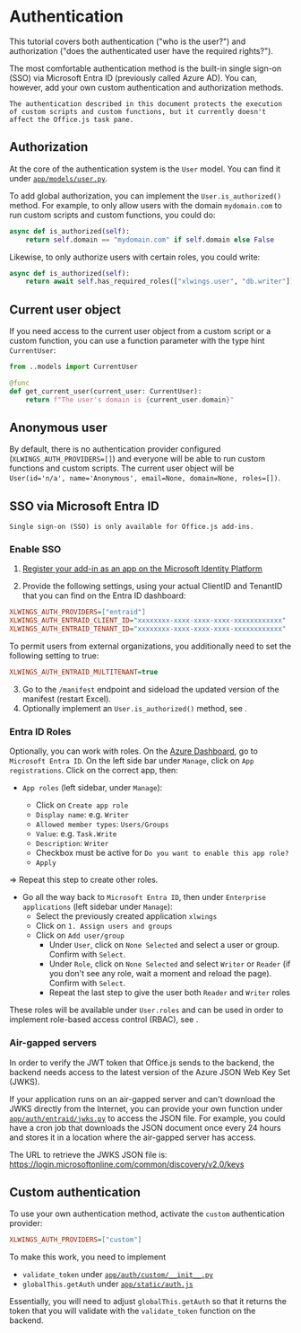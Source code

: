 # Authentication

This tutorial covers both authentication ("who is the user?") and authorization ("does the authenticated user have the required rights?").

The most comfortable authentication method is the built-in single sign-on (SSO) via Microsoft Entra ID (previously called Azure AD). You can, however, add your own custom authentication and authorization methods.

```{note}
The authentication described in this document protects the execution of custom scripts and custom functions, but it currently doesn't affect the Office.js task pane.
```

## Authorization

At the core of the authentication system is the `User` model. You can find it under [`app/models/user.py`](https://github.com/xlwings/xlwings-server/blob/main/app/models/user.py).

To add global authorization, you can implement the `User.is_authorized()` method. For example, to only allow users with the domain `mydomain.com` to run custom scripts and custom functions, you could do:

```python
async def is_authorized(self):
    return self.domain == "mydomain.com" if self.domain else False
```

Likewise, to only authorize users with certain roles, you could write:

```python
async def is_authorized(self):
    return await self.has_required_roles(["xlwings.user", "db.writer"])
```

## Current user object

If you need access to the current user object from a custom script or a custom function, you can use a function parameter with the type hint `CurrentUser`:

```python
from ..models import CurrentUser

@func
def get_current_user(current_user: CurrentUser):
    return f"The user's domain is {current_user.domain}"
```

## Anonymous user

By default, there is no authentication provider configured (`XLWINGS_AUTH_PROVIDERS=[]`) and everyone will be able to run custom functions and custom scripts. The current user object will be `User(id='n/a', name='Anonymous', email=None, domain=None, roles=[])`.

## SSO via Microsoft Entra ID

```{note}
Single sign-on (SSO) is only available for Office.js add-ins.
```

### Enable SSO

1. [Register your add-in as an app on the Microsoft Identity Platform](https://learn.microsoft.com/en-us/office/dev/add-ins/develop/register-sso-add-in-aad-v2)

2. Provide the following settings, using your actual ClientID and TenantID that you can find on the Entra ID dashboard:

```ini
XLWINGS_AUTH_PROVIDERS=["entraid"]
XLWINGS_AUTH_ENTRAID_CLIENT_ID="xxxxxxxx-xxxx-xxxx-xxxx-xxxxxxxxxxxx"
XLWINGS_AUTH_ENTRAID_TENANT_ID="xxxxxxxx-xxxx-xxxx-xxxx-xxxxxxxxxxxx"
```

To permit users from external organizations, you additionally need to set the following setting to true:

```ini
XLWINGS_AUTH_ENTRAID_MULTITENANT=true
```

3. Go to the `/manifest` endpoint and sideload the updated version of the manifest (restart Excel).
4. Optionally implement an `User.is_authorized()` method, see [](#authorization).

### Entra ID Roles

Optionally, you can work with roles. On the [Azure Dashboard](https://portal.azure.com/), go to `Microsoft Entra ID`. On the left side bar under `Manage`, click on `App registrations`. Click on the correct app, then:

- `App roles` (left sidebar, under `Manage`):

  - Click on `Create app role`
  - `Display name`: e.g. `Writer`
  - `Allowed member types`: `Users/Groups`
  - `Value`: e.g. `Task.Write`
  - `Description`: `Writer`
  - Checkbox must be active for `Do you want to enable this app role?`
  - `Apply`

=> Repeat this step to create other roles.

- Go all the way back to `Microsoft Entra ID`, then under `Enterprise applications` (left sidebar under `Manage`):
  - Select the previously created application `xlwings`
  - Click on `1. Assign users and groups`
  - Click on `Add user/group`
    - Under `User`, click on `None Selected` and select a user or group. Confirm with `Select`.
    - Under `Role`, click on `None Selected` and select `Writer` or `Reader` (if you don't see any role, wait a moment and reload the page). Confirm with `Select`.
    - Repeat the last step to give the user both `Reader` and `Writer` roles

These roles will be available under `User.roles` and can be used in order to implement role-based access control (RBAC), see [](#authorization).

### Air-gapped servers

In order to verify the JWT token that Office.js sends to the backend, the backend needs access to the latest version of the Azure JSON Web Key Set (JWKS).

If your application runs on an air-gapped server and can't download the JWKS directly from the Internet, you can provide your own function under [`app/auth/entraid/jwks.py`](https://github.com/xlwings/xlwings-server/blob/main/app/auth/entraid/jwks.py) to access the JSON file. For example, you could have a cron job that downloads the JSON document once every 24 hours and stores it in a location where the air-gapped server has access.

The URL to retrieve the JWKS JSON file is: https://login.microsoftonline.com/common/discovery/v2.0/keys

## Custom authentication

To use your own authentication method, activate the `custom` authentication provider:

```ini
XLWINGS_AUTH_PROVIDERS=["custom"]
```

To make this work, you need to implement

- `validate_token` under [`app/auth/custom/__init__.py`](https://github.com/xlwings/xlwings-server/blob/main/app/auth/custom/__init__.py)
- `globalThis.getAuth` under [`app/static/auth.js`](https://github.com/xlwings/xlwings-server/blob/main/app/static/js/auth.js)

Essentially, you will need to adjust `globalThis.getAuth` so that it returns the token that you will validate with the `validate_token` function on the backend.

